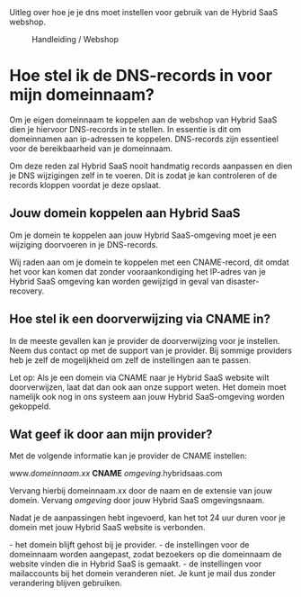 <properties>
	<page>
		<title>Domeinnaam DNS instellen</title>
		<description>Uitleg over hoe je je dns moet instellen voor gebruik van de Hybrid SaaS webshop.</description>
	</page>
	<menu>
		<position>Handleiding / Webshop</position>
		<title>Dns instellen</title>
	</menu>
</properties>


# Hoe stel ik de DNS-records in voor mijn domeinnaam? #

Om je eigen domeinnaam te koppelen aan de webshop van Hybrid SaaS dien je hiervoor <label keyword="dns">DNS-records</label> in te stellen. In essentie is dit om domeinnamen aan <label keyword="ip">ip-adressen</label> te koppelen. <label keyword="dns">DNS-records</label> zijn essentieel voor de bereikbaarheid van je domeinnaam. 

<div class="info">Om deze reden zal Hybrid SaaS nooit handmatig records aanpassen en dien je DNS wijzigingen zelf in te voeren. Dit is zodat je kan controleren of de records kloppen voordat je deze opslaat.
</div>

## Jouw domein koppelen aan Hybrid SaaS ##
Om je domein te koppelen aan jouw Hybrid SaaS-omgeving moet je een wijziging doorvoeren in je DNS-records.

<div class="info">
Wij raden aan om je domein te koppelen met een <label>CNAME</label>-record, dit omdat het voor kan komen dat zonder vooraankondiging het IP-adres van je Hybrid SaaS omgeving kan worden gewijzigd in geval van disaster-recovery.
</div>

## Hoe stel ik een doorverwijzing via CNAME in? ##
In de meeste gevallen kan je provider de doorverwijzing voor je instellen. Neem dus contact op met de support van je provider. Bij sommige providers heb je zelf de mogelijkheid om zelf de instellingen aan te passen. 
 
<div class="warning">
Let op:
Als je een domein via CNAME naar je Hybrid SaaS website wilt doorverwijzen, laat dat dan ook aan onze support weten. Het domein moet namelijk ook nog in ons systeem aan jouw Hybrid SaaS-omgeving worden gekoppeld.
</div>

## Wat geef ik door aan mijn provider? ##
Met de volgende informatie kan je provider de CNAME instellen:

www.*domeinnaam.xx* **CNAME** *omgeving*.hybridsaas.com

Vervang hierbij domeinnaam.xx door de naam en de extensie van jouw domein.
Vervang *omgeving* door jouw Hybrid SaaS omgevingsnaam.
 
Nadat je de aanpassingen hebt ingevoerd, kan het tot 24 uur duren voor je domein met jouw Hybrid SaaS website is verbonden.

<div class="info">
- het domein blijft gehost bij je provider.
- de instellingen voor de domeinnaam worden aangepast, zodat bezoekers op die domeinnaam de website vinden die in Hybrid SaaS is gemaakt.
- de instellingen voor mailaccounts bij het domein veranderen niet. Je kunt je mail dus zonder verandering blijven gebruiken.
</div>
